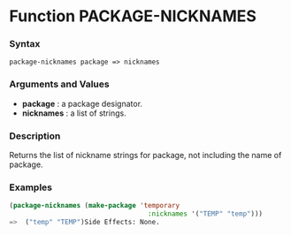 <!-- Generated on 05/10/2020 by https://github.com/anto2oo/clhs-evolved -->

# Function PACKAGE-NICKNAMES

### Syntax
`package-nicknames package => nicknames`  


### Arguments and Values
- **package** : a package designator.   
- **nicknames** : a list of strings.   


### Description
Returns the list of nickname strings for package, not including the name of package.



### Examples
```lisp 
(package-nicknames (make-package 'temporary
                                   :nicknames '("TEMP" "temp")))
=>  ("temp" "TEMP")Side Effects: None.
```
